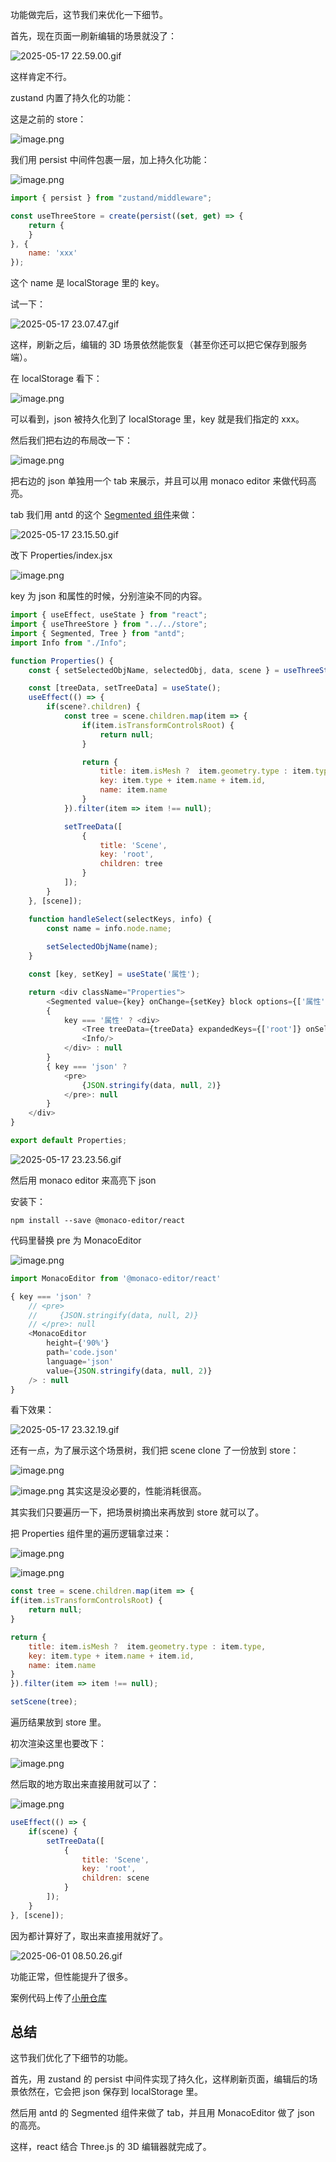 功能做完后，这节我们来优化一下细节。

首先，现在页面一刷新编辑的场景就没了：

![2025-05-17 22.59.00.gif](https://p1-juejin.byteimg.com/tos-cn-i-k3u1fbpfcp/8c0939e959a644788effab702383d9da~tplv-k3u1fbpfcp-jj-mark:0:0:0:0:q75.image#?w=2866&h=1454&s=296537&e=gif&f=24&b=030303)

这样肯定不行。

zustand 内置了持久化的功能：

这是之前的 store：

![image.png](https://p9-juejin.byteimg.com/tos-cn-i-k3u1fbpfcp/7b8713b06eee4b5fa4649b27b917144b~tplv-k3u1fbpfcp-jj-mark:0:0:0:0:q75.image#?w=1164&h=356&s=43074&e=png&b=1f1f1f)

我们用 persist 中间件包裹一层，加上持久化功能：

![image.png](https://p1-juejin.byteimg.com/tos-cn-i-k3u1fbpfcp/e42af0770a5c4eb986a9cfaf291c62bd~tplv-k3u1fbpfcp-jj-mark:0:0:0:0:q75.image#?w=1354&h=374&s=53032&e=png&b=1f1f1f)


```javascript
import { persist } from "zustand/middleware";
```
```javascript
const useThreeStore = create(persist((set, get) => {
    return {
    }
}, {
    name: 'xxx'
});
```
这个 name 是 localStorage 里的 key。


试一下：


![2025-05-17 23.07.47.gif](https://p3-juejin.byteimg.com/tos-cn-i-k3u1fbpfcp/7d024c736ed74afda3f7dac16754438c~tplv-k3u1fbpfcp-jj-mark:0:0:0:0:q75.image#?w=2866&h=1454&s=1108506&e=gif&f=52&b=030303)

这样，刷新之后，编辑的 3D 场景依然能恢复（甚至你还可以把它保存到服务端）。

在 localStorage 看下：

![image.png](https://p9-juejin.byteimg.com/tos-cn-i-k3u1fbpfcp/67035751bb92424a9d9c74b099b6af70~tplv-k3u1fbpfcp-jj-mark:0:0:0:0:q75.image#?w=2716&h=1356&s=416208&e=png&b=fefefe)

可以看到，json 被持久化到了 localStorage 里，key 就是我们指定的 xxx。

然后我们把右边的布局改一下：


![image.png](https://p1-juejin.byteimg.com/tos-cn-i-k3u1fbpfcp/d72cde16049b49a39e7517affd7a7492~tplv-k3u1fbpfcp-jj-mark:0:0:0:0:q75.image#?w=2818&h=1390&s=373822&e=png&b=020202)

把右边的 json 单独用一个 tab 来展示，并且可以用 monaco editor 来做代码高亮。

tab 我们用 antd 的这个 [Segmented 组件](https://ant.design/components/segmented-cn)来做：

![2025-05-17 23.15.50.gif](https://p1-juejin.byteimg.com/tos-cn-i-k3u1fbpfcp/e3d71ed413d54a29bf838580a4b6e6aa~tplv-k3u1fbpfcp-jj-mark:0:0:0:0:q75.image#?w=1900&h=1282&s=175867&e=gif&f=22&b=fdfdfd)

改下 Properties/index.jsx


![image.png](https://p6-juejin.byteimg.com/tos-cn-i-k3u1fbpfcp/5bf33e85d19645958e0a53cc6f1c4a77~tplv-k3u1fbpfcp-jj-mark:0:0:0:0:q75.image#?w=1978&h=986&s=175837&e=png&b=1f1f1f)

key 为 json 和属性的时候，分别渲染不同的内容。

```javascript
import { useEffect, useState } from "react";
import { useThreeStore } from "../../store";
import { Segmented, Tree } from "antd";
import Info from "./Info";

function Properties() {
    const { setSelectedObjName, selectedObj, data, scene } = useThreeStore();

    const [treeData, setTreeData] = useState();
    useEffect(() => {
        if(scene?.children) {
            const tree = scene.children.map(item => {
                if(item.isTransformControlsRoot) {
                    return null;
                }

                return {
                    title: item.isMesh ?  item.geometry.type : item.type,
                    key: item.type + item.name + item.id,
                    name: item.name
                }
            }).filter(item => item !== null);

            setTreeData([
                {
                    title: 'Scene',
                    key: 'root',
                    children: tree
                }
            ]);
        }
    }, [scene]);

    function handleSelect(selectKeys, info) {
        const name = info.node.name;
        
        setSelectedObjName(name);
    }

    const [key, setKey] = useState('属性');

    return <div className="Properties">
        <Segmented value={key} onChange={setKey} block options={['属性', 'json']} />
        {
            key === '属性' ? <div>
                <Tree treeData={treeData} expandedKeys={['root']} onSelect={handleSelect}/>
                <Info/>
            </div> : null
        }
        { key === 'json' ? 
            <pre>
                {JSON.stringify(data, null, 2)}
            </pre>: null
        }
    </div>
}

export default Properties;
```


![2025-05-17 23.23.56.gif](https://p6-juejin.byteimg.com/tos-cn-i-k3u1fbpfcp/f25decda343e470cb4fa03898769d263~tplv-k3u1fbpfcp-jj-mark:0:0:0:0:q75.image#?w=2690&h=1388&s=769399&e=gif&f=28&b=010101)

然后用 monaco editor 来高亮下 json

安装下：

```
npm install --save @monaco-editor/react
```
代码里替换 pre 为 MonacoEditor


![image.png](https://p1-juejin.byteimg.com/tos-cn-i-k3u1fbpfcp/b559b9dc75a244a6b8a6424e54574b3b~tplv-k3u1fbpfcp-jj-mark:0:0:0:0:q75.image#?w=1308&h=778&s=97094&e=png&b=1f1f1f)

```javascript
import MonacoEditor from '@monaco-editor/react'
```
```javascript
{ key === 'json' ? 
    // <pre>
    //     {JSON.stringify(data, null, 2)}
    // </pre>: null
    <MonacoEditor
        height={'90%'}
        path='code.json'
        language='json'
        value={JSON.stringify(data, null, 2)}
    /> : null
}
```
看下效果：

![2025-05-17 23.32.19.gif](https://p3-juejin.byteimg.com/tos-cn-i-k3u1fbpfcp/2c70c8d8e75e440c97a84ca96429557c~tplv-k3u1fbpfcp-jj-mark:0:0:0:0:q75.image#?w=2690&h=1388&s=1406143&e=gif&f=59&b=020202)

还有一点，为了展示这个场景树，我们把 scene clone 了一份放到 store：


![image.png](https://p9-juejin.byteimg.com/tos-cn-i-k3u1fbpfcp/1e2a6aede266435fb438c7a99def115d~tplv-k3u1fbpfcp-jj-mark:0:0:0:0:q75.image#?w=1912&h=1022&s=133173&e=png&b=020202)

![image.png](https://p1-juejin.byteimg.com/tos-cn-i-k3u1fbpfcp/67499e1ce7a440e69ba09c210e6905cb~tplv-k3u1fbpfcp-jj-mark:0:0:0:0:q75.image#?w=982&h=560&s=81025&e=png&b=1f1f1f)
其实这是没必要的，性能消耗很高。

其实我们只要遍历一下，把场景树摘出来再放到 store 就可以了。

把 Properties 组件里的遍历逻辑拿过来：


![image.png](https://p9-juejin.byteimg.com/tos-cn-i-k3u1fbpfcp/7968ed06c0ba410aaa034f642a45aa24~tplv-k3u1fbpfcp-jj-mark:0:0:0:0:q75.image#?w=1660&h=898&s=162443&e=png&b=1f1f1f)


![image.png](https://p9-juejin.byteimg.com/tos-cn-i-k3u1fbpfcp/ab872a22c8d445bea212a1204c775795~tplv-k3u1fbpfcp-jj-mark:0:0:0:0:q75.image#?w=1612&h=1080&s=148457&e=png&b=1f1f1f)

```javascript
const tree = scene.children.map(item => {
if(item.isTransformControlsRoot) {
    return null;
}

return {
    title: item.isMesh ?  item.geometry.type : item.type,
    key: item.type + item.name + item.id,
    name: item.name
}
}).filter(item => item !== null);

setScene(tree);
```
遍历结果放到 store 里。

初次渲染这里也要改下：

![image.png](https://p9-juejin.byteimg.com/tos-cn-i-k3u1fbpfcp/63ecb2d9f3c14a55929fec83c84036d7~tplv-k3u1fbpfcp-jj-mark:0:0:0:0:q75.image#?w=1286&h=880&s=117137&e=png&b=1f1f1f)

然后取的地方取出来直接用就可以了：

![image.png](https://p6-juejin.byteimg.com/tos-cn-i-k3u1fbpfcp/6988e2d40c63418baa96cee964d17b01~tplv-k3u1fbpfcp-jj-mark:0:0:0:0:q75.image#?w=1292&h=830&s=97168&e=png&b=1f1f1f)

```javascript
useEffect(() => {
    if(scene) {
        setTreeData([
            {
                title: 'Scene',
                key: 'root',
                children: scene
            }
        ]);
    }
}, [scene]);
```
因为都计算好了，取出来直接用就好了。

![2025-06-01 08.50.26.gif](https://p1-juejin.byteimg.com/tos-cn-i-k3u1fbpfcp/2e45536872d447b589f1cf45a392f56a~tplv-k3u1fbpfcp-jj-mark:0:0:0:0:q75.image#?w=2554&h=1316&s=1238521&e=gif&f=60&b=020202)

功能正常，但性能提升了很多。


案例代码上传了[小册仓库](https://github.com/QuarkGluonPlasma/threejs-course-code/tree/main/threejs-editor)

## 总结

这节我们优化了下细节的功能。

首先，用 zustand 的 persist 中间件实现了持久化，这样刷新页面，编辑后的场景依然在，它会把 json 保存到 localStorage 里。

然后用 antd 的 Segmented 组件来做了 tab，并且用 MonacoEditor 做了 json 的高亮。

这样，react 结合 Three.js 的 3D 编辑器就完成了。
